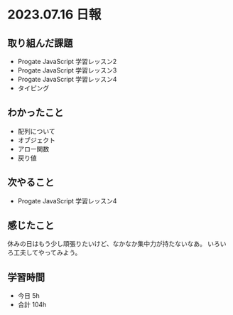 # 2023.07.16 日報

## 取り組んだ課題
- Progate JavaScript 学習レッスン2
- Progate JavaScript 学習レッスン3
- Progate JavaScript 学習レッスン4
- タイピング

## わかったこと
- 配列について
- オブジェクト
- アロー関数
- 戻り値

## 次やること
- Progate JavaScript 学習レッスン4

## 感じたこと
休みの日はもう少し頑張りたいけど、なかなか集中力が持たないなあ。
いろいろ工夫してやってみよう。

## 学習時間
- 今日 5h
- 合計 104h
